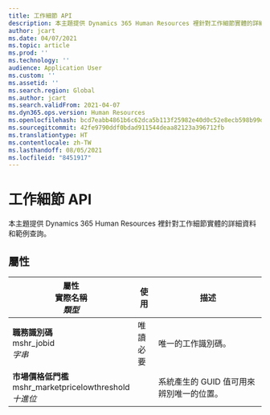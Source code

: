 ```yaml
---
title: 工作細節 API
description: 本主題提供 Dynamics 365 Human Resources 裡針對工作細節實體的詳細資料和範例查詢。
author: jcart
ms.date: 04/07/2021
ms.topic: article
ms.prod: ''
ms.technology: ''
audience: Application User
ms.custom: ''
ms.assetid: ''
ms.search.region: Global
ms.author: jcart
ms.search.validFrom: 2021-04-07
ms.dyn365.ops.version: Human Resources
ms.openlocfilehash: bcd7eabb4861b6c62dca5b113f25982e40d0c52e8ecb598b99d5186317aac504
ms.sourcegitcommit: 42fe9790ddf0bdad911544deaa82123a396712fb
ms.translationtype: HT
ms.contentlocale: zh-TW
ms.lasthandoff: 08/05/2021
ms.locfileid: "8451917"
---
```

# <a name="job-detail-api"></a>工作細節 API

本主題提供 Dynamics 365 Human Resources 裡針對工作細節實體的詳細資料和範例查詢。

## <a name="properties"></a>屬性

| 屬性<br>**實際名稱**<br>**_類型_** | 使用 | 描述 |
| --- | --- | --- |
| **職務識別碼**<br>mshr_jobid<br>*字串* | 唯讀<br>必要 | 唯一的工作識別碼。 |
| **市場價格低門檻**<br>mshr_marketpricelowthreshold<br>*十進位* | | 系統產生的 GUID 值可用來辨別唯一的位置。  |
